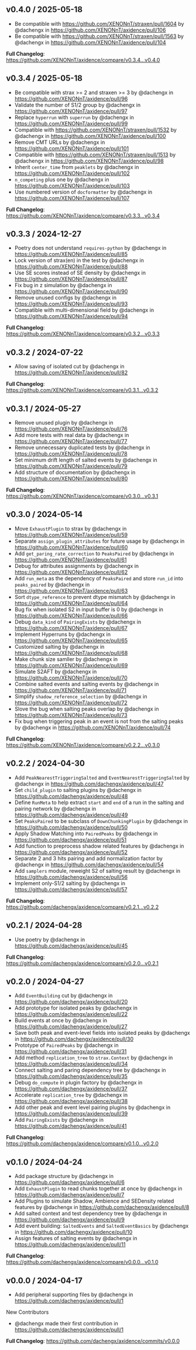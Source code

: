 v0.4.0 / 2025-05-18
-------------------
* Be compatible with https://github.com/XENONnT/straxen/pull/1604 by @dachengx in https://github.com/XENONnT/axidence/pull/106
* Be compatible with https://github.com/XENONnT/straxen/pull/1563 by @dachengx in https://github.com/XENONnT/axidence/pull/104

**Full Changelog**: https://github.com/XENONnT/axidence/compare/v0.3.4...v0.4.0


v0.3.4 / 2025-05-18
-------------------
* Be compatible with strax >= 2 and straxen >= 3 by @dachengx in https://github.com/XENONnT/axidence/pull/96
* Validate the number of S1/2 group by @dachengx in https://github.com/XENONnT/axidence/pull/97
* Replace `hyperrun` with `superrun` by @dachengx in https://github.com/XENONnT/axidence/pull/99
* Compatible with https://github.com/XENONnT/straxen/pull/1532 by @dachengx in https://github.com/XENONnT/axidence/pull/100
* Remove CMT URLs by @dachengx in https://github.com/XENONnT/axidence/pull/101
* Compatible with https://github.com/XENONnT/straxen/pull/1513 by @dachengx in https://github.com/XENONnT/axidence/pull/98
* Inherit `center_time` from `peaklets` by @dachengx in https://github.com/XENONnT/axidence/pull/102
* `n_competing` plus one by @dachengx in https://github.com/XENONnT/axidence/pull/103
* Use numbered version of `docformatter` by @dachengx in https://github.com/XENONnT/axidence/pull/107

**Full Changelog**: https://github.com/XENONnT/axidence/compare/v0.3.3...v0.3.4


v0.3.3 / 2024-12-27
-------------------
* Poetry does not understand `requires-python` by @dachengx in https://github.com/XENONnT/axidence/pull/85
* Lock version of strax(en) in the test by @dachengx in https://github.com/XENONnT/axidence/pull/88
* Use SE scores instead of SE density by @dachengx in https://github.com/XENONnT/axidence/pull/87
* Fix bug in z simulation by @dachengx in https://github.com/XENONnT/axidence/pull/90
* Remove unused configs by @dachengx in https://github.com/XENONnT/axidence/pull/93
* Compatible with multi-dimensional field by @dachengx in https://github.com/XENONnT/axidence/pull/94

**Full Changelog**: https://github.com/XENONnT/axidence/compare/v0.3.2...v0.3.3


v0.3.2 / 2024-07-22
-------------------
* Allow saving of isolated cut by @dachengx in https://github.com/XENONnT/axidence/pull/82

**Full Changelog**: https://github.com/XENONnT/axidence/compare/v0.3.1...v0.3.2


v0.3.1 / 2024-05-27
-------------------
* Remove unused plugin by @dachengx in https://github.com/XENONnT/axidence/pull/76
* Add more tests with real data by @dachengx in https://github.com/XENONnT/axidence/pull/77
* Remove unnecessary duplicated tests by @dachengx in https://github.com/XENONnT/axidence/pull/78
* Set minimum drift length of salted events by @dachengx in https://github.com/XENONnT/axidence/pull/79
* Add structure of documentation by @dachengx in https://github.com/XENONnT/axidence/pull/80

**Full Changelog**: https://github.com/XENONnT/axidence/compare/v0.3.0...v0.3.1


v0.3.0 / 2024-05-14
-------------------
* Move `ExhaustPlugin` to strax by @dachengx in https://github.com/XENONnT/axidence/pull/59
* Separate `assign_plugin_attributes` for future usage by @dachengx in https://github.com/XENONnT/axidence/pull/60
* Add `get_paring_rate_correction` to `PeaksPaired` by @dachengx in https://github.com/XENONnT/axidence/pull/61
* Debug for attributes assignments by @dachengx in https://github.com/XENONnT/axidence/pull/62
* Add `run_meta` as the dependency of `PeaksPaired` and store `run_id` into `peaks_paired` by @dachengx in https://github.com/XENONnT/axidence/pull/63
* Sort `dtype_reference` to prevent dtype mismatch by @dachengx in https://github.com/XENONnT/axidence/pull/64
* Bug fix when isolated S2 in input buffer is 0 by @dachengx in https://github.com/XENONnT/axidence/pull/66
* Debug `data_kind` of `PairingExists` by @dachengx in https://github.com/XENONnT/axidence/pull/67
* Implement Hyperruns by @dachengx in https://github.com/XENONnT/axidence/pull/65
* Customized salting by @dachengx in https://github.com/XENONnT/axidence/pull/68
* Make chunk size samller by @dachengx in https://github.com/XENONnT/axidence/pull/69
* Simulate S2AFT by @dachengx in https://github.com/XENONnT/axidence/pull/70
* Combine salted events and salting events by @dachengx in https://github.com/XENONnT/axidence/pull/71
* Simplify `shadow_reference_selection` by @dachengx in https://github.com/XENONnT/axidence/pull/72
* Slove the bug when salting peaks overlap by @dachengx in https://github.com/XENONnT/axidence/pull/73
* Fix bug when triggering peak in an event is not from the salting peaks by @dachengx in https://github.com/XENONnT/axidence/pull/74

**Full Changelog**: https://github.com/XENONnT/axidence/compare/v0.2.2...v0.3.0


v0.2.2 / 2024-04-30
-------------------
* Add `PeakNearestTriggeringSalted` and `EventNearestTriggeringSalted` by @dachengx in https://github.com/dachengx/axidence/pull/47
* Set `child_plugin` to salting plugins by @dachengx in https://github.com/dachengx/axidence/pull/48
* Define `RunMeta` to help extract `start` and `end` of a run in the salting and pairing network by @dachengx in https://github.com/dachengx/axidence/pull/49
* Set `PeaksPaired` to be subclass of `DownChunkingPlugin` by @dachengx in https://github.com/dachengx/axidence/pull/50
* Apply Shadow Matching into `PairedPeaks` by @dachengx in https://github.com/dachengx/axidence/pull/51
* Add function to preprocess shadow related features by @dachengx in https://github.com/dachengx/axidence/pull/52
* Separate 2 and 3 hits pairing and add normalization factor by @dachengx in https://github.com/dachengx/axidence/pull/54
* Add `samplers` module, reweight S2 of salting result by @dachengx in https://github.com/dachengx/axidence/pull/56
* Implement only-S1/2 salting by @dachengx in https://github.com/dachengx/axidence/pull/57

**Full Changelog**: https://github.com/dachengx/axidence/compare/v0.2.1...v0.2.2


v0.2.1 / 2024-04-28
-------------------
* Use poetry by @dachengx in https://github.com/dachengx/axidence/pull/45

**Full Changelog**: https://github.com/dachengx/axidence/compare/v0.2.0...v0.2.1


v0.2.0 / 2024-04-27
-------------------
* Add `EventBuilding` cut by @dachengx in https://github.com/dachengx/axidence/pull/20
* Add prototype for isolated peaks by @dachengx in https://github.com/dachengx/axidence/pull/22
* Build events at once by @dachengx in https://github.com/dachengx/axidence/pull/27
* Save both peak and event-level fields into isolated peaks by @dachengx in https://github.com/dachengx/axidence/pull/30
* Prototype of `PairedPeaks` by @dachengx in https://github.com/dachengx/axidence/pull/31
* Add method `replication_tree` to `strax.Context` by @dachengx in https://github.com/dachengx/axidence/pull/34
* Connect salting and paring dependency tree by @dachengx in https://github.com/dachengx/axidence/pull/35
* Debug `do_compute` in plugin factory by @dachengx in https://github.com/dachengx/axidence/pull/37
* Accelerate `replication_tree` by @dachengx in https://github.com/dachengx/axidence/pull/38
* Add other peak and event level pairing plugins by @dachengx in https://github.com/dachengx/axidence/pull/39
* Add `PairingExists` by @dachengx in https://github.com/dachengx/axidence/pull/41

**Full Changelog**: https://github.com/dachengx/axidence/compare/v0.1.0...v0.2.0


v0.1.0 / 2024-04-24
-------------------
* Add package structure by @dachengx in https://github.com/dachengx/axidence/pull/6
* Add `ExhaustPlugin` to read chunks together at once by @dachengx in https://github.com/dachengx/axidence/pull/7
* Add Plugins to simulate Shadow, Ambience and SEDensity related features by @dachengx in https://github.com/dachengx/axidence/pull/8
* Add salted context and test dependency tree by @dachengx in https://github.com/dachengx/axidence/pull/9
* Add event building: `SaltedEvents` and `SaltedEventBasics` by @dachengx in https://github.com/dachengx/axidence/pull/10
* Assign features of salting events by @dachengx in https://github.com/dachengx/axidence/pull/11

**Full Changelog**: https://github.com/dachengx/axidence/compare/v0.0.0...v0.1.0


v0.0.0 / 2024-04-17
-------------------
* Add peripheral supporting files by @dachengx in https://github.com/dachengx/axidence/pull/1

New Contributors
* @dachengx made their first contribution in https://github.com/dachengx/axidence/pull/1

**Full Changelog**: https://github.com/dachengx/axidence/commits/v0.0.0
